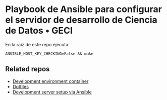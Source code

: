 # Playbook de Ansible para configurar el servidor de desarrollo de Ciencia de Datos • GECI

En la raiz de este repo ejecuta:

```shell
ANSIBLE_HOST_KEY_CHECKING=False && make
```

## Related repos

- [Development environment container](https://github.com/devarops/devenv)
- [Dotfiles](https://github.com/devarops/dotfiles)
- [Development server setup via Ansible](https://github.com/IslasGECI/development_server_setup)
